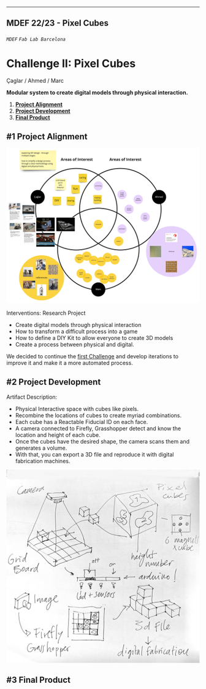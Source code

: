 
---
MDEF 22/23 - Pixel Cubes
---

###### `MDEF` `Fab Lab Barcelona`


Challenge II: Pixel Cubes
==========================================
Çaglar / Ahmed / Marc

**Modular system to create digital models through physical interaction.**

1. [**Project Alignment**](#1-Project-alignment)
2. [**Project Development**](#2-Project-development)
3. [**Final Product**](#3-Rethink-and-reconnect)

## #1 Project Alignment

![](images/areas.jpg)

Interventions: Research Project

- Create digital models through physical interaction
- How to transform a difficult process into a game
- How to define a DIY Kit to allow everyone to create 3D models
- Create a process between physical and digital.

We decided to continue the [first Challenge](https://github.com/paresmarc/tiledeco) and develop iterations to improve it and make it a more automated process.

## #2 Project Development

Artifact Description:

- Physical Interactive space with cubes like pixels.
- Recombine the locations of cubes to create myriad combinations.
- Each cube has a Reactable Fiducial ID on each face.
- A camera connected to Firefly, Grasshopper detect and know the location and height of each cube.
- Once the cubes have the desired shape, the camera scans them and generates a volume.
- With that, you can export a 3D file and reproduce it with digital fabrication machines.

![](images/system.jpg)

## #3 Final Product
